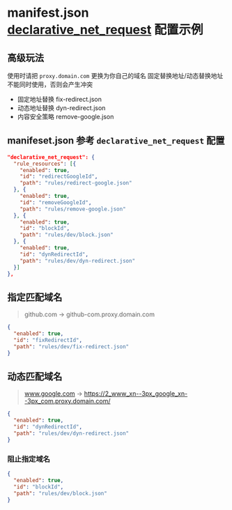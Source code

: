 [declarativeNetRequest]: https://sunnyzhou-1024.github.io/chrome-extension-docs/extensions/declarativeNetRequest.html

# manifest.json  [declarative_net_request](declarativeNetRequest) 配置示例

## 高级玩法

使用时请把 `proxy.domain.com` 更换为你自己的域名
固定替换地址/动态替换地址不能同时使用，否则会产生冲突

- 固定地址替换  fix-redirect.json
- 动态地址替换  dyn-redirect.json
- 内容安全策略  remove-google.json

## manifeset.json 参考 `declarative_net_request` 配置

```json
"declarative_net_request": {
  "rule_resources": [{
    "enabled": true,
    "id": "redirectGoogleId",
    "path": "rules/redirect-google.json"
  }, {
    "enabled": true,
    "id": "removeGoogleId",
    "path": "rules/remove-google.json"
  }, {
    "enabled": true,
    "id": "blockId",
    "path": "rules/dev/block.json"
  }, {
    "enabled": true,
    "id": "dynRedirectId",
    "path": "rules/dev/dyn-redirect.json"
  }]
},
```

## 指定匹配域名

> github.com  -> github-com.proxy.domain.com

```json
{
  "enabled": true,
  "id": "fixRedirectId",
  "path": "rules/dev/fix-redirect.json"
}
```
## 动态匹配域名

> www.google.com -> https://2_www_xn--3px_google_xn--3px_com.proxy.domain.com/

```json
{
  "enabled": true,
  "id": "dynRedirectId",
  "path": "rules/dev/dyn-redirect.json"
}
```
### 阻止指定域名

```json
{
  "enabled": true,
  "id": "blockId",
  "path": "rules/dev/block.json"
}
```